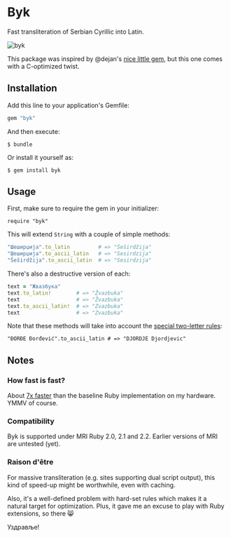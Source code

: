 Byk
===

Fast transliteration of Serbian Cyrillic into Latin.

![byk](https://cloud.githubusercontent.com/assets/626128/7155207/07545960-e35d-11e4-804e-5fdee70a3e30.png)

This package was inspired by @dejan's
[nice little gem](https://github.com/dejan/srbovanje), but this one
comes with a C-optimized twist.

## Installation

Add this line to your application's Gemfile:

```ruby
gem "byk"
```

And then execute:

```
$ bundle
```

Or install it yourself as:

```
$ gem install byk
```

## Usage

First, make sure to require the gem in your initializer:

```
require "byk"
```

This will extend `String` with a couple of simple methods:

```ruby
"Шеширџија".to_latin         # => "Šeširdžija"
"Шеширџија".to_ascii_latin   # => "Sesirdzija"
"Šeširdžija".to_ascii_latin  # => "Sesirdzija"
```

There's also a destructive version of each:

```ruby
text = "Жвазбука"
text.to_latin!        # => "Žvazbuka"
text                  # => "Žvazbuka"
text.to_ascii_latin!  # => "Zvazbuka"
text                  # => "Zvazbuka"
```

Note that these methods will take into account the
[special two-letter rules](http://sr.wikipedia.org/wiki/Gajica#Abeceda):

```
"ĐORĐE Đorđević".to_ascii_latin # => "DJORDJE Djordjevic"
```

## Notes

### How fast is fast?

About [7x faster](benchmark) than the baseline Ruby implementation on
my hardware. YMMV of course.

### Compatibility

Byk is supported under MRI Ruby 2.0, 2.1 and 2.2. Earlier versions of
MRI are untested (yet).

### Raison d'être

For massive transliteration (e.g. sites supporting dual script
output), this kind of speed-up might be worthwhile, even with caching.

Also, it's a well-defined problem with hard-set rules which makes it a
natural target for optimization. Plus, it gave me an excuse to play
with Ruby extensions, so there :smile_cat:

Уздравље!
